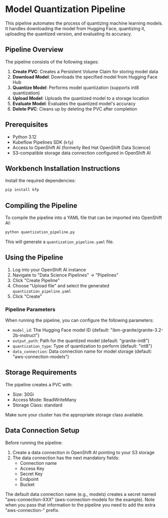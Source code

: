 # Model Quantization Pipeline

This pipeline automates the process of quantizing machine learning models. It handles downloading the model from Hugging Face, quantizing it, uploading the quantized version, and evaluating its accuracy.

## Pipeline Overview

The pipeline consists of the following stages:

1. **Create PVC**: Creates a Persistent Volume Claim for storing model data
2. **Download Model**: Downloads the specified model from Hugging Face Hub
3. **Quantize Model**: Performs model quantization (supports int8 quantization)
4. **Upload Model**: Uploads the quantized model to a storage location
5. **Evaluate Model**: Evaluates the quantized model's accuracy
6. **Delete PVC**: Cleans up by deleting the PVC after completion

## Prerequisites

- Python 3.12
- Kubeflow Pipelines SDK (`kfp`)
- Access to OpenShift AI (formerly Red Hat OpenShift Data Science)
- S3-compatible storage data connection configured in OpenShift AI

## Workbench Installation Instructions

Install the required dependencies:

```bash
pip install kfp
```

## Compiling the Pipeline

To compile the pipeline into a YAML file that can be imported into OpenShift AI:

```bash
python quantization_pipeline.py
```

This will generate a `quantization_pipeline.yaml` file.

## Using the Pipeline

1. Log into your OpenShift AI instance
2. Navigate to "Data Science Pipelines" → "Pipelines"
3. Click "Create Pipeline"
4. Choose "Upload file" and select the generated `quantization_pipeline.yaml`
5. Click "Create"

### Pipeline Parameters

When running the pipeline, you can configure the following parameters:

- `model_id`: The Hugging Face model ID (default: "ibm-granite/granite-3.2-2b-instruct")
- `output_path`: Path for the quantized model (default: "granite-int8")
- `quantization_type`: Type of quantization to perform (default: "int8")
- `data_connection`: Data connection name for model storage (default: "aws-connection-models")

## Storage Requirements

The pipeline creates a PVC with:
- Size: 30Gi
- Access Mode: ReadWriteMany
- Storage Class: standard

Make sure your cluster has the appropriate storage class available.

## Data Connection Setup

Before running the pipeline:

1. Create a data connection in OpenShift AI pointing to your S3 storage
2. The data connection has the next mandatory fields:
   - Connection name
   - Access Key
   - Secret Key
   - Endpoint
   - Bucket

The default data connection name (e.g., models) creates a secret named "aws-connection-XXX" (aws-connection-models for the example).
Note when you pass that information to the pipeline you need to add the extra "aws-connection-" prefix.
